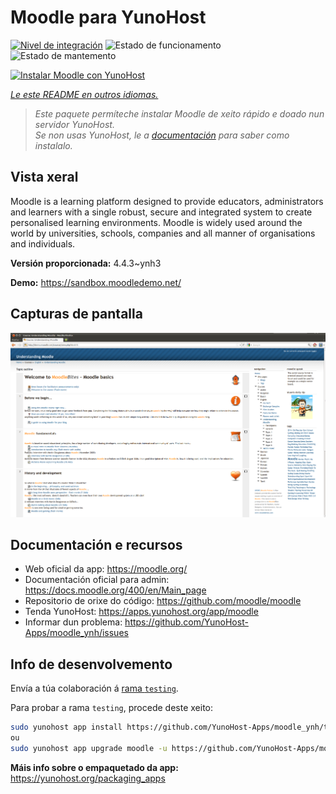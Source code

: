<!--
NOTA: Este README foi creado automáticamente por <https://github.com/YunoHost/apps/tree/master/tools/readme_generator>
NON debe editarse manualmente.
-->

# Moodle para YunoHost

[![Nivel de integración](https://dash.yunohost.org/integration/moodle.svg)](https://ci-apps.yunohost.org/ci/apps/moodle/) ![Estado de funcionamento](https://ci-apps.yunohost.org/ci/badges/moodle.status.svg) ![Estado de mantemento](https://ci-apps.yunohost.org/ci/badges/moodle.maintain.svg)

[![Instalar Moodle con YunoHost](https://install-app.yunohost.org/install-with-yunohost.svg)](https://install-app.yunohost.org/?app=moodle)

*[Le este README en outros idiomas.](./ALL_README.md)*

> *Este paquete permíteche instalar Moodle de xeito rápido e doado nun servidor YunoHost.*  
> *Se non usas YunoHost, le a [documentación](https://yunohost.org/install) para saber como instalalo.*

## Vista xeral

Moodle is a learning platform designed to provide educators, administrators and learners with a single robust, secure and integrated system to create personalised learning environments. Moodle is widely used around the world by universities, schools, companies and all manner of organisations and individuals.


**Versión proporcionada:** 4.4.3~ynh3

**Demo:** <https://sandbox.moodledemo.net/>

## Capturas de pantalla

![Captura de pantalla de Moodle](./doc/screenshots/Moodle_2.0_on_Firefox_4.0.png)

## Documentación e recursos

- Web oficial da app: <https://moodle.org/>
- Documentación oficial para admin: <https://docs.moodle.org/400/en/Main_page>
- Repositorio de orixe do código: <https://github.com/moodle/moodle>
- Tenda YunoHost: <https://apps.yunohost.org/app/moodle>
- Informar dun problema: <https://github.com/YunoHost-Apps/moodle_ynh/issues>

## Info de desenvolvemento

Envía a túa colaboración á [rama `testing`](https://github.com/YunoHost-Apps/moodle_ynh/tree/testing).

Para probar a rama `testing`, procede deste xeito:

```bash
sudo yunohost app install https://github.com/YunoHost-Apps/moodle_ynh/tree/testing --debug
ou
sudo yunohost app upgrade moodle -u https://github.com/YunoHost-Apps/moodle_ynh/tree/testing --debug
```

**Máis info sobre o empaquetado da app:** <https://yunohost.org/packaging_apps>
